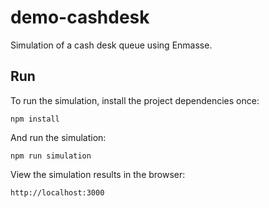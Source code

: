 demo-cashdesk
=============

Simulation of a cash desk queue using Enmasse.


## Run

To run the simulation, install the project dependencies once:

    npm install
    
And run the simulation:

    npm run simulation

View the simulation results in the browser:

    http://localhost:3000
